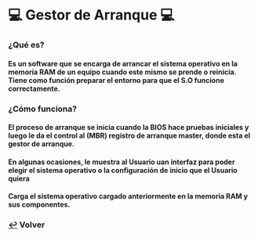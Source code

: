 # 💻 Gestor de Arranque 💻

### ¿Qué es?
####
#### Es un software que se encarga de arrancar el sistema operativo en la memoria RAM de un equipo cuando este mismo se prende o reinicia. Tiene como función preparar el entorno para que el S.O funcione correctamente.

### ¿Cómo funciona?
####
#### El proceso de arranque se inicia cuando la BIOS hace pruebas iniciales y luego le da el control al (MBR) registro de arranque master, donde esta el gestor de arranque.
#### En algunas ocasiones, le muestra al Usuario uan interfaz para poder elegir el sistema operativo o la configuración de inicio que el Usuario quiera
#### Carga el sistema operativo cargado anteriormente en la memoria RAM y sus componentes.

### [:leftwards_arrow_with_hook:](..) **Volver**
